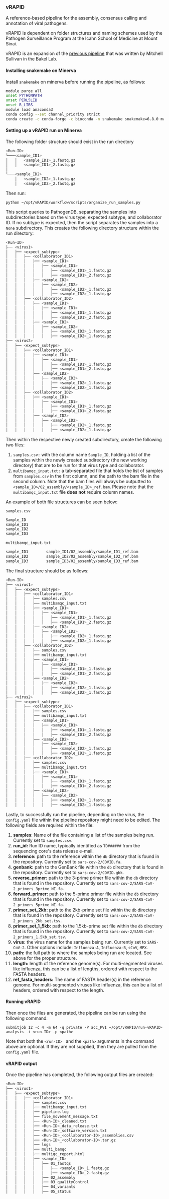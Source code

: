### vRAPID

A reference-based pipeline for the assembly, consensus calling and annotation of viral pathogens.

vRAPID is dependent on folder structures and naming schemes used by the Pathogen Surveillance Program at the Icahn School of Medicine at Mount Sinai.

vRAPID is an expansion of the [previous pipeline](https://github.com/mjsull/COVID_pipe) that was written by Mitchell Sullivan in the Bakel Lab. 

#### Installing snakemake on Minerva

Install `snakemake` on minerva before running the pipeline, as follows:

```bash
module purge all
unset PYTHONPATH
unset PERL5LIB
unset R_LIBS
module load anaconda3
conda config --set channel_priority strict
conda create -c conda-forge -c bioconda -n snakemake snakemake=6.8.0 mamba=0.24 tabulate=0.8
```

#### Setting up a vRAPID run on Minerva

The following folder structure should exist in the run directory

```bash
<Run-ID>
└───<sample_ID1>
│   │   <sample_ID1>_1.fastq.gz
│   │   <sample_ID1>_2.fastq.gz
│
└───<sample_ID2>
    │   <sample_ID2>_1.fastq.gz
    │   <sample_ID2>_2.fastq.gz
```

Then run:

`python ~/opt/vRAPID/workflow/scripts/organize_run_samples.py`

This script queries to PathogenDB, separating the samples into subdirectories based on the virus type, expected subtype, and collaborator ID. If no subtype is expected, then the script separates the samples into a `None` subdirectory. This creates the following directory structure within the run directory:

```bash
<Run-ID>
├── <virus1>
│   ├── <expect_subtype>
│   │   ├── <collaborator_ID1>
│   │	│	├── <sample_ID1>
│   │	│	│	├── <sample_ID1>
│   │	│	│   │	├── <sample_ID1>_1.fastq.gz
│   │	│	│   │	├── <sample_ID1>_2.fastq.gz
│   │	│	├── <sample_ID2>
│   │	│	│	├── <sample_ID2>
│   │	│	│   │	├── <sample_ID2>_1.fastq.gz
│   │	│	│   │	├── <sample_ID2>_1.fastq.gz
│   │   ├── <collaborator_ID2>
│   │	│	├── <sample_ID1>
│   │	│	│	├── <sample_ID1>
│   │	│	│   │	├── <sample_ID1>_1.fastq.gz
│   │	│	│   │	├── <sample_ID1>_2.fastq.gz
│   │	│	├── <sample_ID2>
│   │	│	│	├── <sample_ID2>
│   │	│	│   │	├── <sample_ID2>_1.fastq.gz
│   │	│	│   │	├── <sample_ID2>_1.fastq.gz
├── <virus2>
│   ├── <expect_subtype>
│   │   ├── <collaborator_ID1>
│   │	│	├── <sample_ID1>
│   │	│	│	├── <sample_ID1>
│   │	│	│   │	├── <sample_ID1>_1.fastq.gz
│   │	│	│   │	├── <sample_ID1>_2.fastq.gz
│   │	│	├── <sample_ID2>
│   │	│	│	├── <sample_ID2>
│   │	│	│   │	├── <sample_ID2>_1.fastq.gz
│   │	│	│   │	├── <sample_ID2>_1.fastq.gz
│   │   ├── <collaborator_ID2>
│   │	│	├── <sample_ID1>
│   │	│	│	├── <sample_ID1>
│   │	│	│   │	├── <sample_ID1>_1.fastq.gz
│   │	│	│   │	├── <sample_ID1>_2.fastq.gz
│   │	│	├── <sample_ID2>
│   │	│	│	├── <sample_ID2>
│   │	│	│   │	├── <sample_ID2>_1.fastq.gz
│   │	│	│   │	├── <sample_ID2>_1.fastq.gz

```

Then within the respective newly created subdirectory, create the following two files:

1. `samples.csv:` with the column name `Sample_ID`, holding a list of the samples within the newly created subdirectory (the new working directory) that are to be run for that virus type and collaborator.
2. `multibamqc_input.txt:` a tab-separated file that holds the list of samples from `samples.csv` in the first column, and the path to the bam file in the second column. Note that the bam files will always be outputted to `<sample_ID>/02_assembly/<sample_ID>_ref.bam`. Please note that the `multibamqc_input.txt` file **does not** require column names.

An example of both file structures can be seen below:

`samples.csv`

```bash
Sample_ID
sample_ID1
sample_ID2
sample_ID3
```

`multibamqc_input.txt`

```bash
sample_ID1        sample_ID1/02_assembly/sample_ID1_ref.bam
sample_ID2        sample_ID2/02_assembly/sample_ID2_ref.bam
sample_ID3        sample_ID3/02_assembly/sample_ID3_ref.bam
```

The final structure should be as follows:

```bash
<Run-ID>
├── <virus1>
│   ├── <expect_subtype>
│   │   ├── <collaborator_ID1>
│   │	│	├── samples.csv
│   │	│	├── multibamqc_input.txt
│   │	│	├── <sample_ID1>
│   │	│	│	├── <sample_ID1>
│   │	│	│   │	├── <sample_ID1>_1.fastq.gz
│   │	│	│   │	├── <sample_ID1>_2.fastq.gz
│   │	│	├── <sample_ID2>
│   │	│	│	├── <sample_ID2>
│   │	│	│   │	├── <sample_ID2>_1.fastq.gz
│   │	│	│   │	├── <sample_ID2>_1.fastq.gz
│   │   ├── <collaborator_ID2>
│   │	│	├── samples.csv
│   │	│	├── multibamqc_input.txt
│   │	│	├── <sample_ID1>
│   │	│	│	├── <sample_ID1>
│   │	│	│   │	├── <sample_ID1>_1.fastq.gz
│   │	│	│   │	├── <sample_ID1>_2.fastq.gz
│   │	│	├── <sample_ID2>
│   │	│	│	├── <sample_ID2>
│   │	│	│   │	├── <sample_ID2>_1.fastq.gz
│   │	│	│   │	├── <sample_ID2>_1.fastq.gz
├── <virus2>
│   ├── <expect_subtype>
│   │   ├── <collaborator_ID1>
│   │	│	├── samples.csv
│   │	│	├── multibamqc_input.txt
│   │	│	├── <sample_ID1>
│   │	│	│	├── <sample_ID1>
│   │	│	│   │	├── <sample_ID1>_1.fastq.gz
│   │	│	│   │	├── <sample_ID1>_2.fastq.gz
│   │	│	├── <sample_ID2>
│   │	│	│	├── <sample_ID2>
│   │	│	│   │	├── <sample_ID2>_1.fastq.gz
│   │	│	│   │	├── <sample_ID2>_1.fastq.gz
│   │   ├── <collaborator_ID2>
│   │	│	├── samples.csv
│   │	│	├── multibamqc_input.txt
│   │	│	├── <sample_ID1>
│   │	│	│	├── <sample_ID1>
│   │	│	│   │	├── <sample_ID1>_1.fastq.gz
│   │	│	│   │	├── <sample_ID1>_2.fastq.gz
│   │	│	├── <sample_ID2>
│   │	│	│	├── <sample_ID2>
│   │	│	│   │	├── <sample_ID2>_1.fastq.gz
│   │	│	│   │	├── <sample_ID2>_1.fastq.gz
```

Lastly, to successfully run the pipeline, depending on the virus, the `config.yaml` file within the pipeline repository might need to be edited. The following fields are required within the file:

1. **samples**: Name of the file containing a list of the samples being run. Currently set to `samples.csv`.
2. **run_id:** Run ID name, typically identified as `TD######` from the sequencing core's data release e-mail.
3. **reference:** path to the reference within the `db` directory that is found in the repository. Currently set to `sars-cov-2/COVID.fa`.
4. **genbank:** path to the GenBank file within the `db` directory that is found in the repository. Currently set to `sars-cov-2/COVID.gbk`.
5. **reverse_primer:** path to the 3-prime primer file within the `db` directory that is found in the repository. Currently set to `sars-cov-2/SARS-CoV-2_primers_3prime_NI.fa`.
6. **forward_primer:** path to the 5-prime primer file within the `db` directory that is found in the repository. Currently set to `sars-cov-2/SARS-CoV-2_primers_5prime_NI.fa`.
7. **primer_set_2kb:**  path to the 2kb-prime set file within the `db` directory that is found in the repository. Currently set to `sars-cov-2/SARS-CoV-2_primers_2kb_set.tsv`.
8. **primer_set_1_5kb:**  path to the 1.5kb-prime set file within the `db` directory that is found in the repository. Currently set to `sars-cov-2/SARS-CoV-2_primers_1.5kb_set.tsv`.
9. **virus:** the virus name for the samples being run. Currently set to `SARS-CoV-2`. Other options include: `Influenza-A`, `Influenza-B`, `sCoV`, `MPX`.
10. **path:** the full path to where the samples being run are located. See above for the proper structure.
11. **length:** length of the reference genome(s). For multi-segmented viruses like influenza, this can be a list of lengths, ordered with respect to the FASTA headers.
12. **ref_fasta_headers:** The name of FASTA header(s) in the reference genome. For multi-segmented viruses like influenza, this can be a list of headers, ordered with respect to the length.

#### Running vRAPID

Then once the files are generated, the pipeline can be run using the following command:

`submitjob 12 -c 4 -m 64 -q private -P acc_PVI ~/opt/vRAPID/run-vRAPID-analysis -i <run-ID> -p <path>`

Note that both the `<run-ID> ` and the `<path>` arguments in the command above are optional. If they are not supplied, then they are pulled from the `config.yaml` file.

#### vRAPID output

Once the pipeline has completed, the following output files are created:

```bash
<Run-ID>
├── <virus1>
│   ├── <expect_subtype>
│   │   ├── <collaborator_ID1>
│   │	│	├── samples.csv
│   │	│	├── multibamqc_input.txt
│   │	│	├── pipeline.log
│   │	│	├── file_movement_message.txt
│   │	│	├── <Run-ID>_cleaned.txt
│   │	│	├── <Run-ID>_data_release.txt
│   │	│	├── <Run-ID>_software_version.txt
│   │	│	├── <Run-ID>_<collaborator-ID>_assemblies.csv
│   │	│	├── <Run-ID>_<collaborator-ID>.tar.gz
│   │	│	├── logs
│   │	│	├── multi_bamqc
│   │	│	├── multiqc_report.html
│   │	│	├── <sample_ID>
│   │	│	│	├── 01_fastqs
│   │	│	│	│	├── <sample_ID>_1.fastq.gz
│   │	│	│	│	├── <sample_ID>_2.fastq.gz
│   │	│	│	├── 02_assembly
│   │	│	│	├── 03_qualityControl
│   │	│	│	├── 04_variants
│   │	│	│	├── 05_status
```

